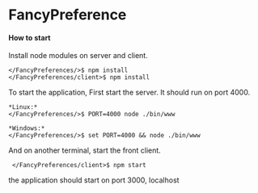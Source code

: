 # FancyPreference

#### How to start
Install node modules on server and client.

    </FancyPreferences/>$ npm install
    </FancyPreferences/client>$ npm install
    
To start the application, First start the server. It should run on port 4000.

    *Linux:*
    </FancyPreferences/>$ PORT=4000 node ./bin/www
    
    *Windows:*
    </FancyPreferences/>$ set PORT=4000 && node ./bin/www
    
And on another terminal, start the front client.

     </FancyPreferences/client>$ npm start
     
the application should start on port 3000, localhost